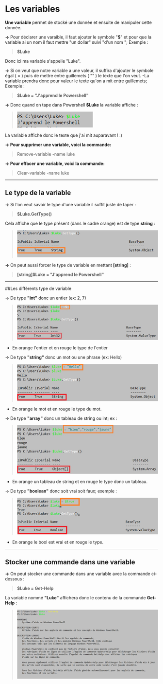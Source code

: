 # Les variables 

**Une variable** permet de stocké une donnée et ensuite de manipuler cette donnée.

**->** Pour déclarer une varaible, il faut ajouter le symbole "**$**" et pour que la variable ai un nom il faut mettre "un dollar" suivi "d'un nom "; Exemple :
>**$Luke**

Donc ici ma variable s'appelle "Luke".

**->** Si on veut que notre variable a une valeur, il suffira d'ajouter le symbole égal ( = ) puis de mettre entre guillemets ( "" ) le texte que l'on veut.
-La variable prendra donc pour valeur le texte qu'on a mit entre guillemets; Exemple :
> **$Luke = "J'apprend le Powershell"**

**->** Donc quand on tape dans Powershell **$Luke** la variable affiche :
> ![](Images.md/V.jpg)

La variable affiche donc le texte que j'ai mit auparavant ! :)

**-> Pour supprimer une variable, voici la commande:** 
> Remove-variable -name luke 

**-> Pour effacer une variable, voici la commande:**
> Clear-variable -name luke


---
## Le type de la variable 

**->** Si l'on veut savoir le type d'une variable il suffit juste de taper :
> **$Luke.GetType()**

Cela affiche que le type présent (dans le cadre orange) est de type **string** :
> ![](Images.md/T.jpg)

**->** On peut aussi forcer le type de variable en mettant **[string]** : 
> **[string]$Luke = "J'apprend le Powershell"**

---
##Les différents type de variable 

-> De type **"int"** donc un entier (ex: 2, 7)
> ![](Images.md/int.jpg)

- En orange l'entier et en rouge le type de l'entier 

-> De type **"string"** donc un mot ou une phrase (ex: Hello)
> ![](Images.md/str.jpg.png) 
-  En orange le mot et en rouge le type du mot.

-> De type **"array"** donc un tableau de string ou int; ex :
> ![](Images.md/ar.jpg)
- En orange un tableau de string et en rouge le type donc un tableau.
  
-> De type **"boolean"** donc soit vrai soit faux; exemple :
> ![](Images.md/bool.jpg.png)
- En orange le bool est vrai et en rouge le type.
---
## Stocker une commande dans une variable 

**->** On peut stocker une commande dans une variable avec la commande ci-dessous :
>**$Luke = Get-Help**

La variable nommé **"Luke"** affichera donc le contenu de la commande **Get-Help** :
> ![](Images.md/h.jpg)



